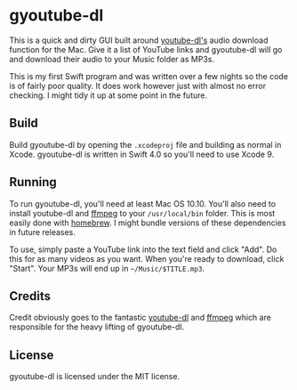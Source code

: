 # gyoutube-dl

This is a quick and dirty GUI built around
[youtube-dl's][youtube-dl-home] audio download function for the
Mac. Give it a list of YouTube links and gyoutube-dl will go and
download their audio to your Music folder as MP3s.

[youtube-dl-home]: https://github.com/rg3/youtube-dl

This is my first Swift program and was written over a few nights so
the code is of fairly poor quality. It does work however just with
almost no error checking. I might tidy it up at some point in the
future.

## Build

Build gyoutube-dl by opening the `.xcodeproj` file and building as normal in
Xcode. gyoutube-dl is written in Swift 4.0 so you'll need to use Xcode 9.

## Running

To run gyoutube-dl, you'll need at least Mac OS 10.10. You'll also
need to install youtube-dl and [ffmpeg][ffmpeg-home] to your
`/usr/local/bin` folder. This is most easily done with
[homebrew][brew-home]. I might bundle versions of these dependencies
in future releases.

[ffmpeg-home]: http://ffmpeg.org
[brew-home]: http://brew.sh

To use, simply paste a YouTube link into the text field and click
"Add". Do this for as many videos as you want. When you're ready to
download, click "Start". Your MP3s will end up in
`~/Music/$TITLE.mp3`.

## Credits

Credit obviously goes to the fantastic [youtube-dl][youtube-dl-home]
and [ffmpeg][ffmpeg-home] which are responsible for the heavy lifting
of gyoutube-dl.

## License

gyoutube-dl is licensed under the MIT license.

